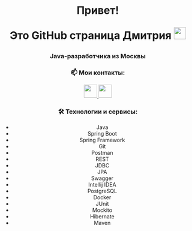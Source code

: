 <h1 align="center">Привет! 

Это GitHub страница Дмитрия</a> 
<img src="https://github.com/blackcater/blackcater/raw/main/images/Hi.gif" height="32"/>
</h1>
<h3 align="center">Java-разработчика из Москвы </h3>

<h3 align="center">📫 Мои контакты:</h3>
<p align="center">
  <a href="https://t.me/Brill876" target="blank">
    <img src= "https://img.shields.io/badge/-Telegram-gray?style=flat&logo=telegram" height="35"  />
  </a>
  <a href="mailto:brill@yandex.ru" target="blank">
    <img src="https://img.shields.io/badge/-Я почта-red?style=flat&logo=Mail&logoColor=white" height="35"  />
  </a>
</p>

<h3 align="center"> 🛠 Технологии и сервисы:</h3>
<ul align="center">
  <li>Java</li>
  <li>Spring Boot</li>
  <li>Spring Framework</li>
  <li>Git</li>
  <li>Postman</li>
  <li>REST</li>
  <li>JDBC</li>
  <li>JPA</li>
  <li>Swagger</li>
  <li>Intellij IDEA
  <li>PostgreSQL</li>
  <li>Docker</li>
  <li>JUnit</li>
  <li>Mockito</li>
  <li>Hibernate</li>
  <li>Maven</li>
</ul>